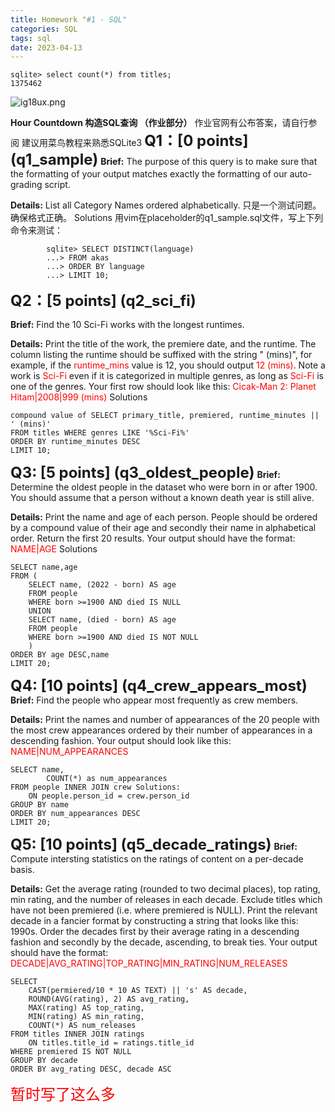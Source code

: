 ```yaml
---
title: Homework "#1 - SQL"
categories: SQL
tags: sql
date: 2023-04-13
---
```

```
sqlite> select count(*) from titles;
1375462
```
![ig18ux.png](https://i.328888.xyz/2023/04/13/ig18ux.png)

**Hour Countdown 构造SQL查询 （作业部分）**
作业官网有公布答案，请自行参阅
建议用菜鸟教程来熟悉SQLite3
<font size=5>**Q1：[0 points] (q1_sample)**</font>
**Brief:**
The purpose of this query is to make sure that the formatting of your output matches exactly the formatting of our auto-grading script.

**Details:** 
List all Category Names ordered alphabetically.
只是一个测试问题。确保格式正确。
Solutions
用vim在placeholder的q1_sample.sql文件，写上下列命令来测试：
```
		sqlite> SELECT DISTINCT(language)
   		...> FROM akas
   		...> ORDER BY language
   		...> LIMIT 10;
```
<font size=5>**Q2：[5 points] (q2_sci_fi)**</font>

**Brief:** 
Find the 10 Sci-Fi works with the longest runtimes.

**Details:** 
Print the title of the work, the premiere date, and the runtime. The column listing the runtime should be suffixed with the string " (mins)", for example, if the <font color=red>runtime_mins</font> value is 12, you should output <font color=red>12 (mins)</font>. Note a work is <font color=red>Sci-Fi</font> even if it is categorized in multiple genres, as long as <font color=red>Sci-Fi</font> is one of the genres.
Your first row should look like this: <font color=red>Cicak-Man 2: Planet Hitam|2008|999 (mins)</font>
	Solutions
```
compound value of SELECT primary_title, premiered, runtime_minutes || ' (mins)'
FROM titles WHERE genres LIKE '%Sci-Fi%'
ORDER BY runtime_minutes DESC
LIMIT 10;
```
<font size=5>**Q3: [5 points] (q3_oldest_people)**</font>
**Brief:** 
Determine the oldest people in the dataset who were born in or after 1900. You should assume that a person without a known death year is still alive.

**Details:** 
Print the name and age of each person. People should be ordered by a compound value of their age and secondly their name in alphabetical order. Return the first 20 results.
Your output should have the format: <font color=red>NAME|AGE</font>
	Solutions
```
SELECT name,age
FROM (
    SELECT name, (2022 - born) AS age
    FROM people
    WHERE born >=1900 AND died IS NULL
    UNION
    SELECT name, (died - born) AS age
    FROM people
    WHERE born >=1900 AND died IS NOT NULL
    )
ORDER BY age DESC,name
LIMIT 20;
```
<font size=5>**Q4: [10 points] (q4_crew_appears_most)**</font>
**Brief:** 
Find the people who appear most frequently as crew members.

**Details:** 
Print the names and number of appearances of the 20 people with the most crew appearances ordered by their number of appearances in a descending fashion.
Your output should look like this: <font color=red>NAME|NUM_APPEARANCES</font>
```
SELECT name, 
		COUNT(*) as num_appearances
FROM people INNER JOIN crew Solutions:
	ON people.person_id = crew.person_id
GROUP BY name
ORDER BY num_appearances DESC
LIMIT 20;
```
<font size=5>**Q5: [10 points] (q5_decade_ratings)**</font>
**Brief:**
Compute intersting statistics on the ratings of content on a per-decade basis.

**Details:**
Get the average rating (rounded to two decimal places), top rating, min rating, and the number of releases in each decade. Exclude titles which have not been premiered (i.e. where premiered is NULL). Print the relevant decade in a fancier format by constructing a string that looks like this: 1990s. Order the decades first by their average rating in a descending fashion and secondly by the decade, ascending, to break ties.
Your output should have the format: <font color=red>DECADE|AVG_RATING|TOP_RATING|MIN_RATING|NUM_RELEASES</font>
```
SELECT
	CAST(permiered/10 * 10 AS TEXT) || 's' AS decade, 
	ROUND(AVG(rating), 2) AS avg_rating,
	MAX(rating) AS top_rating,
	MIN(rating) AS min_rating,
	COUNT(*) AS num_releases
FROM titles INNER JOIN ratings
	ON titles.title_id = ratings.title_id
WHERE premiered IS NOT NULL
GROUP BY decade
ORDER BY avg_rating DESC, decade ASC
```
<font color=red size=5>暂时写了这么多</font>
